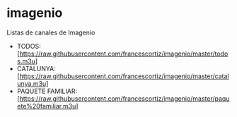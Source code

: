 # imagenio
Listas de canales de Imagenio

* TODOS: [https://raw.githubusercontent.com/francescortiz/imagenio/master/todos.m3u]
* CATALUNYA: [https://raw.githubusercontent.com/francescortiz/imagenio/master/catalunya.m3u]
* PAQUETE FAMILIAR: [https://raw.githubusercontent.com/francescortiz/imagenio/master/paquete%20familiar.m3u]

